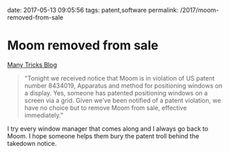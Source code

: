 date: 2017-05-13 09:05:56
tags: patent,software
permalink: /2017/moom-removed-from-sale

# Moom removed from sale

[Many Tricks Blog][1]

> "Tonight we received notice that Moom is in violation of US patent number 8434019, Apparatus and method for positioning windows on a display. Yes, someone has patented positioning windows on a screen via a grid. Given we’ve been notified of a patent violation, we have no choice but to remove Moom from sale, effective immediately." 

I try every window manager that comes along and I always go back to Moom. I hope someone helps them bury the patent troll behind the takedown notice.

 [1]: https://manytricks.com/blog/?p=4609

